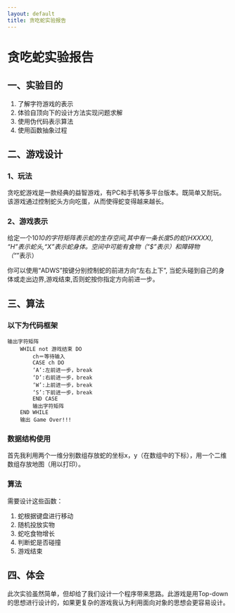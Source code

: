 ```yaml
---
layout: default
title: 贪吃蛇实验报告
---
```

# 贪吃蛇实验报告

## 一、实验目的
1. 了解字符游戏的表示
2. 体验自顶向下的设计方法实现问题求解
3. 使用伪代码表示算法
4. 使用函数抽象过程

## 二、游戏设计
### 1、玩法

贪吃蛇游戏是一款经典的益智游戏，有PC和手机等多平台版本。既简单又耐玩。该游戏通过控制蛇头方向吃蛋，从而使得蛇变得越来越长。

### 2、游戏表示

给定一个10*10的字符矩阵表示蛇的生存空间,其中有一条长度5的蛇(HXXXX), “H”表示蛇头,“X”表示蛇身体。空间中可能有食物（“$”表示）和障碍物（“*”表示）

你可以使用“ADWS”按键分别控制蛇的前进方向“左右上下”, 当蛇头碰到自己的身体或走出边界,游戏结束,否则蛇按你指定方向前进一步。

## 三、算法
### 以下为代码框架
```
输出字符矩阵
	WHILE not 游戏结束 DO
		ch＝等待输入
		CASE ch DO
		‘A’:左前进一步，break 
		‘D’:右前进一步，break    
		‘W’:上前进一步，break    
		‘S’:下前进一步，break    
		END CASE
		输出字符矩阵
	END WHILE
	输出 Game Over!!!
```
### 数据结构使用
首先我利用两个一维分别数组存放蛇的坐标x，y（在数组中的下标），用一个二维数组存放地图（用以打印）。
### 算法
需要设计这些函数：
1. 蛇根据键盘进行移动
2. 随机投放实物
3. 蛇吃食物增长
4. 判断蛇是否碰撞
5. 游戏结束

## 四、体会
此次实验虽然简单，但却给了我们设计一个程序带来思路。此游戏是用Top-down的思想进行设计的，如果更复杂的游戏我认为利用面向对象的思想会更容易设计。
